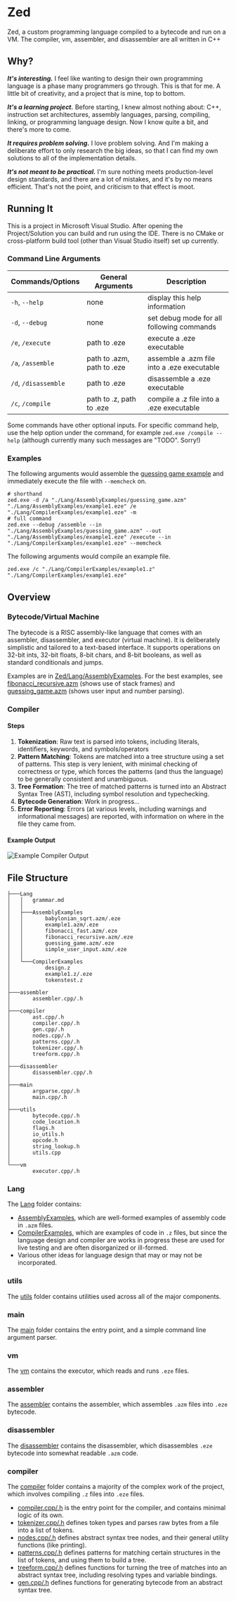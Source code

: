 # Zed
Zed, a custom programming language compiled to a bytecode and run on a VM. The compiler, vm, assembler, and disassembler are all written in C++

## Why?

***It's interesting.*** I feel like wanting to design their own programming language is a phase many programmers go through. This is that for me. A little bit of creativity, and a project that is mine, top to bottom.

***It's a learning project.*** Before starting, I knew almost nothing about: C++, instruction set architectures, assembly languages, parsing, compiling, linking, or programming language design. Now I know quite a bit, and there's more to come.

***It requires problem solving.*** I love problem solving. And I'm making a deliberate effort to only research the big ideas, so that I can find my own solutions to all of the implementation details.

***It's not meant to be practical.*** I'm sure nothing meets production-level design standards, and there are a lot of mistakes, and it's by no means efficient. That's not the point, and criticism to that effect is moot.

## Running It
This is a project in Microsoft Visual Studio. After opening the Project/Solution you can build and run using the IDE. There is no CMake or cross-platform build tool (other than Visual Studio itself) set up currently.

### Command Line Arguments

| Commands/Options | General Arguments | Description |
| ---------------- | --------- | ----------- |
|    `-h`, `--help`          | none                       | display this help information                       |
|    `-d`, `--debug`         | none                       | set debug mode for all following commands           |
|    `/e`, `/execute`        | path to .eze               | execute a .eze executable                           |
|    `/a`, `/assemble`       | path to .azm, path to .eze | assemble a .azm file into a .eze executable         |
|    `/d`, `/disassemble`    | path to .eze               | disassemble a .eze executable                       |
|    `/c`, `/compile`        | path to .z, path to .eze   | compile a .z file into a .eze executable            |

Some commands have other optional inputs. For specific command help, use the help option under the command, for example `zed.exe /compile --help` (although currently many such messages are "TODO". Sorry!)

### Examples

The following arguments would assemble the [guessing game example](Zed/Lang/AssemblyExamples/guessing_game.azm) and immediately execute the file with `--memcheck` on.
```shell
# shorthand
zed.exe -d /a "./Lang/AssemblyExamples/guessing_game.azm" "./Lang/AssemblyExamples/example1.eze" /e "./Lang/CompilerExamples/example1.eze" -m
# full command
zed.exe --debug /assemble --in "./Lang/AssemblyExamples/guessing_game.azm" --out "./Lang/AssemblyExamples/example1.eze" /execute --in "./Lang/CompilerExamples/example1.eze" --memcheck
```

The following arguments would compile an example file.
```shell
zed.exe /c "./Lang/CompilerExamples/example1.z" "./Lang/CompilerExamples/example1.eze"
```

## Overview

### Bytecode/Virtual Machine
The bytecode is a RISC assembly-like language that comes with an assembler, disassembler, and executor (virtual machine). It is deliberately simplistic and tailored to a text-based interface. It supports operations on 32-bit ints, 32-bit floats, 8-bit chars, and 8-bit booleans, as well as standard conditionals and jumps.

Examples are in [Zed/Lang/AssemblyExamples](Zed/Lang/AssemblyExamples). For the best examples, see [fibonacci_recursive.azm](Zed/Lang/AssemblyExamples/fibonacci_recursive.azm) (shows use of stack frames) and [guessing_game.azm](Zed/Lang/AssemblyExamples/guessing_game.azm) (shows user input and number parsing).

### Compiler

#### Steps
1. **Tokenization**: Raw text is parsed into tokens, including literals, identifiers, keywords, and symbols/operators
2. **Pattern Matching**: Tokens are matched into a tree structure using a set of patterns. This step is very lenient, with minimal checking of correctness or type, which forces the patterns (and thus the language) to be generally consistent and unambiguous.
3. **Tree Formation**: The tree of matched patterns is turned into an Abstract Syntax Tree (AST), including symbol resolution and typechecking.
4. **Bytecode Generation**: Work in progress...
5. **Error Reporting**: Errors (at various levels, including warnings and informational messages) are reported, with information on where in the file they came from.

#### Example Output
![Example Compiler Output](resources/compiler_example_11-20-24.png)

## File Structure

```
├───Lang
│   │   grammar.md
│   │
│   ├───AssemblyExamples
│   │       babylonian_sqrt.azm/.eze
│   │       example1.azm/.eze
│   │       fibonacci_fast.azm/.eze
│   │       fibonacci_recursive.azm/.eze
│   │       guessing_game.azm/.eze
│   │       simple_user_input.azm/.eze
│   │
│   └───CompilerExamples
│           design.z
│           example1.z/.eze
│           tokenstest.z
│
├───assembler
│       assembler.cpp/.h
│
├───compiler
│       ast.cpp/.h
│       compiler.cpp/.h
│       gen.cpp/.h
│       nodes.cpp/.h
│       patterns.cpp/.h
│       tokenizer.cpp/.h
│       treeform.cpp/.h
│
├───disassembler
│       disassembler.cpp/.h
│
├───main
│       argparse.cpp/.h
│       main.cpp/.h
│
├───utils
│       bytecode.cpp/.h
│       code_location.h
│       flags.h
│       io_utils.h
│       opcode.h
│       string_lookup.h
│       utils.cpp
│
└───vm
        executor.cpp/.h
```

### Lang

The [Lang](Zed/Lang) folder contains:
- [AssemblyExamples](Zed/Lang/AssemblyExamples), which are well-formed examples of assembly code in `.azm` files. 
- [CompilerExamples](Zed/Lang/CompilerExamples), which are examples of code in `.z` files, but since the language design and compiler are works in progress these are used for live testing and are often disorganized or ill-formed.
- Various other ideas for language design that may or may not be incorporated.

### utils

The [utils](Zed/utils) folder contains utilities used across all of the major components.

### main

The [main](Zed/main) folder contains the entry point, and a simple command line argument parser.

### vm

The [vm](Zed/vm) contains the executor, which reads and runs `.eze` files.

### assembler

The [assembler](Zed/assembler) contains the assembler, which assembles `.azm` files into `.eze` bytecode.

### disassembler

The [disassembler](Zed/disassembler) contains the disassembler, which disassembles `.eze` bytecode into somewhat readable `.azm` code.

### compiler

The [compiler](Zed/compiler) folder contains a majority of the complex work of the project, which involves compiling `.z` files into `.eze` files.
- [compiler.cpp/.h](Zed/compiler/compiler.h) is the entry point for the compiler, and contains minimal logic of its own.
- [tokenizer.cpp/.h](Zed/compiler/tokenizer.h) defines token types and parses raw bytes from a file into a list of tokens.
- [nodes.cpp/.h](Zed/compiler/nodes.h) defines abstract syntax tree nodes, and their general utility functions (like printing).
- [patterns.cpp/.h](Zed/compiler/patterns.h) defines patterns for matching certain structures in the list of tokens, and using them to build a tree.
- [treeform.cpp/.h](Zed/compiler/treeform.h) defines functions for turning the tree of matches into an abstract syntax tree, including resolving types and variable bindings.
- [gen.cpp/.h](Zed/compiler/gen.h) defines functions for generating bytecode from an abstract syntax tree.